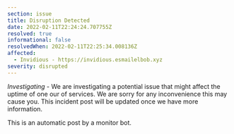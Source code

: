 ```yaml
---
section: issue
title: Disruption Detected
date: 2022-02-11T22:24:24.707755Z
resolved: true
informational: false
resolvedWhen: 2022-02-11T22:25:34.008136Z
affected:
  - Invidious - https://invidious.esmailelbob.xyz
severity: disrupted
---
```

*Investigating* - We are investigating a potential issue that might affect the uptime of one our of services. We are sorry for any inconvenience this may cause you. This incident post will be updated once we have more information.

This is an automatic post by a monitor bot.
        